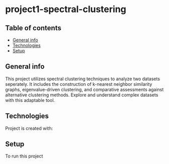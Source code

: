# project1-spectral-clustering
## Table of contents
* [General info](#general-info)
* [Technologies](#technologies)
* [Setup](#setup)

## General info
This project utilizes spectral clustering techniques to analyze two datasets seperately. It includes the construction of k-nearest neighbor similarity graphs, eigenvalue-driven clustering, and comparative assessments against alternative clustering methods. Explore and understand complex datasets with this adaptable tool.
	
## Technologies
Project is created with:
	
## Setup
To run this project
